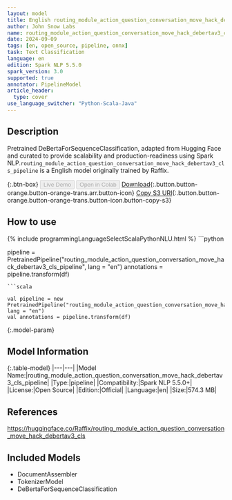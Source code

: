 ```yaml
---
layout: model
title: English routing_module_action_question_conversation_move_hack_debertav3_cls_pipeline pipeline DeBertaForSequenceClassification from Raffix
author: John Snow Labs
name: routing_module_action_question_conversation_move_hack_debertav3_cls_pipeline
date: 2024-09-09
tags: [en, open_source, pipeline, onnx]
task: Text Classification
language: en
edition: Spark NLP 5.5.0
spark_version: 3.0
supported: true
annotator: PipelineModel
article_header:
  type: cover
use_language_switcher: "Python-Scala-Java"
---
```


## Description

Pretrained DeBertaForSequenceClassification, adapted from Hugging Face and curated to provide scalability and production-readiness using Spark NLP.`routing_module_action_question_conversation_move_hack_debertav3_cls_pipeline` is a English model originally trained by Raffix.

{:.btn-box}
<button class="button button-orange" disabled>Live Demo</button>
<button class="button button-orange" disabled>Open in Colab</button>
[Download](https://s3.amazonaws.com/auxdata.johnsnowlabs.com/public/models/routing_module_action_question_conversation_move_hack_debertav3_cls_pipeline_en_5.5.0_3.0_1725858830207.zip){:.button.button-orange.button-orange-trans.arr.button-icon}
[Copy S3 URI](s3://auxdata.johnsnowlabs.com/public/models/routing_module_action_question_conversation_move_hack_debertav3_cls_pipeline_en_5.5.0_3.0_1725858830207.zip){:.button.button-orange.button-orange-trans.button-icon.button-copy-s3}

## How to use



<div class="tabs-box" markdown="1">
{% include programmingLanguageSelectScalaPythonNLU.html %}
```python

pipeline = PretrainedPipeline("routing_module_action_question_conversation_move_hack_debertav3_cls_pipeline", lang = "en")
annotations =  pipeline.transform(df)   

```
```scala

val pipeline = new PretrainedPipeline("routing_module_action_question_conversation_move_hack_debertav3_cls_pipeline", lang = "en")
val annotations = pipeline.transform(df)

```
</div>

{:.model-param}
## Model Information

{:.table-model}
|---|---|
|Model Name:|routing_module_action_question_conversation_move_hack_debertav3_cls_pipeline|
|Type:|pipeline|
|Compatibility:|Spark NLP 5.5.0+|
|License:|Open Source|
|Edition:|Official|
|Language:|en|
|Size:|574.3 MB|

## References

https://huggingface.co/Raffix/routing_module_action_question_conversation_move_hack_debertav3_cls

## Included Models

- DocumentAssembler
- TokenizerModel
- DeBertaForSequenceClassification
